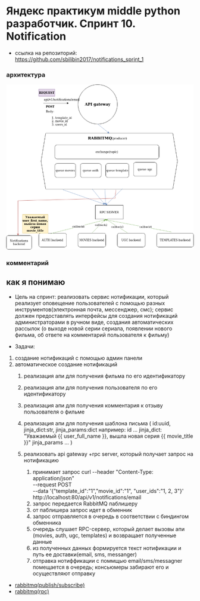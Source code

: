 # Яндекс практикум middle python разработчик. Спринт 10. Notification

* ссылка на репозиторий: https://github.com/sbilibin2017/notifications_sprint_1

### архитектура
<img src="doc/notifications.png">

### комментарий

как я понимаю
---

* Цель на спринт: реализовать сервис нотификации, который реализует оповещение пользователей с помощью разных инструментов(электронная почта, мессенджер, смс); сервис должен предоставлять интерфейсы для создания нотификаций администраторами в ручном виде, создания автоматических рассылок (о выходе новой серии сериала, появлении нового фильма, об ответе на комментарий пользователя к фильму)

* Задачи:
1. создание нотификаций с помощью админ панели
2. автоматическое создание нотификаций
	1. реализация апи для получения фильма по его идентификатору
	2. реализация апи для получения пользователя по его идентификатору
	3. реализация апи для получения комментария к отзыву пользователя о фильме
	4. реализация апи для получения шаблона письма (
	  id:uuid, jinja_dict:str, jinja_params:dict
	  например:
	   id ...
	   jinja_dict: "Уважаемый {{ user_full_name }}, вышла новая серия {{ movie_title }}"
	   jinja_params ...
	) 
	5. реализовать api gateway +rpc server, который получает запрос на нотификацию

	    1. принимает запрос 
	  curl --header "Content-Type: application/json" \
	    --request POST \
	    --data '{"template_id":"1","movie_id":"1", "user_ids":"1, 2, 3"}' \
	    http://localhost:80/api/v1/notifications/email
	    2. запрос передается RabbitMQ паблишеру
	    3. от паблишера запрос идет в обменник
	    4. запрос отправляется в очередь в соответствии с биндингом обменника
	    5. очередь слушает RPC-сервер, который делает вызовы апи (movies, auth, ugc, templates) и возвращает полученные данные
	    6. из полученных данных формируется текст нотификации и путь ее доставки(email, sms, messanger)
	    7. отправка нотиффикации с поммщью email/sms/messagner помещается в очередь; консьюмеры забирают его и осуществляют отправку


* [rabbitmq(publish/subscribe)](https://aio-pika.readthedocs.io/en/latest/rabbitmq-tutorial/3-publish-subscribe.html)
* [rabbitmq(rpc)](https://aio-pika.readthedocs.io/en/latest/rabbitmq-tutorial/6-rpc.html)